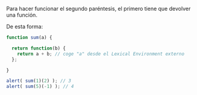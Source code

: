 Para hacer funcionar el segundo paréntesis, el primero tiene que devolver una función.

De esta forma:

```js run
function sum(a) {

  return function(b) {
    return a + b; // coge "a" desde el Lexical Environment externo
  };

}

alert( sum(1)(2) ); // 3
alert( sum(5)(-1) ); // 4
```
